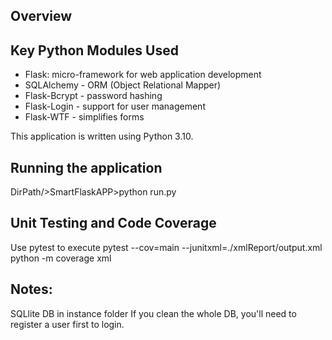 ## Overview


## Key Python Modules Used

- Flask: micro-framework for web application development
- SQLAlchemy - ORM (Object Relational Mapper)
- Flask-Bcrypt - password hashing
- Flask-Login - support for user management
- Flask-WTF - simplifies forms

This application is written using Python 3.10.

## Running the application
DirPath/>SmartFlaskAPP>python run.py

## Unit Testing and Code Coverage
Use pytest to execute
pytest --cov=main --junitxml=./xmlReport/output.xml
python -m coverage xml

## Notes:
SQLlite DB in instance folder
If you clean the whole DB, you'll need to register a user first to login.